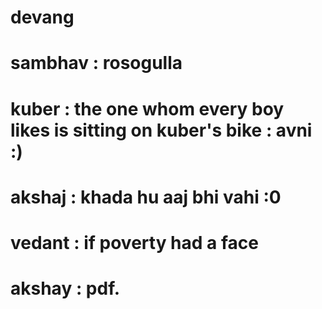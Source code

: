 # devang
# sambhav : rosogulla
# kuber : the one whom every boy likes is sitting on kuber's bike : avni :)
# akshaj : khada hu aaj bhi vahi :0
# vedant : if poverty had a face
# akshay : pdf.